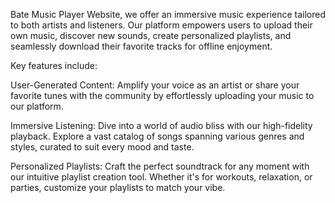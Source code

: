 
Bate Music Player Website, we offer an immersive music experience tailored to both artists and listeners. Our platform empowers users to upload their own music, discover new sounds, create personalized playlists, and seamlessly download their favorite tracks for offline enjoyment.

Key features include:

User-Generated Content: Amplify your voice as an artist or share your favorite tunes with the community by effortlessly uploading your music to our platform.

Immersive Listening: Dive into a world of audio bliss with our high-fidelity playback. Explore a vast catalog of songs spanning various genres and styles, curated to suit every mood and taste.

Personalized Playlists: Craft the perfect soundtrack for any moment with our intuitive playlist creation tool. Whether it's for workouts, relaxation, or parties, customize your playlists to match your vibe.
